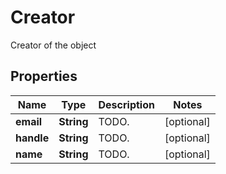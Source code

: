 

# Creator

Creator of the object
## Properties

Name | Type | Description | Notes
------------ | ------------- | ------------- | -------------
**email** | **String** | TODO. |  [optional]
**handle** | **String** | TODO. |  [optional]
**name** | **String** | TODO. |  [optional]



